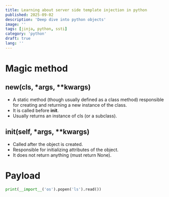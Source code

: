 ```yaml
---
title: Learning about server side template injection in python
published: 2025-09-02
description: 'Deep dive into python objects'
image: ''
tags: [jinja, python, ssti]
category: 'python'
draft: true
lang: ''
---
```


# Magic method
## __new__(cls, *args, **kwargs)
- A static method (though usually defined as a class method) responsible for creating and returning a new instance of the class.
- It is called before __init__.
- Usually returns an instance of cls (or a subclass).

## __init__(self, *args, **kwargs)
- Called after the object is created.
- Responsible for initializing attributes of the object.
- It does not return anything (must return None).

# Payload
```python
print(__import__('os').popen('ls').read())
```
